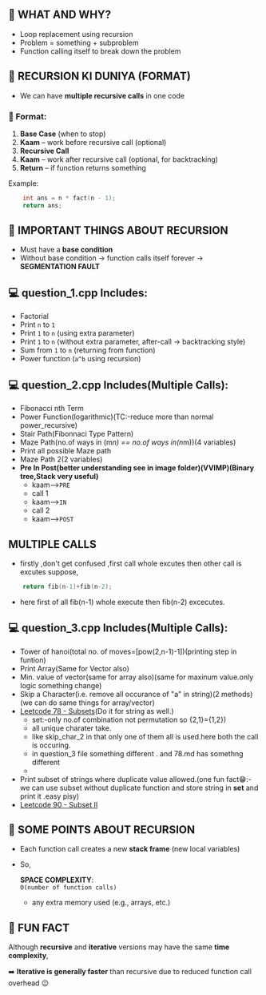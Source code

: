 
## 🤔 WHAT AND WHY?

- Loop replacement using recursion
- Problem = something + subproblem
- Function calling itself to break down the problem

 
## 🌌 RECURSION KI DUNIYA (FORMAT)

- We can have **multiple recursive calls** in one code

### 🔁 Format:

1. **Base Case** (when to stop)
2. **Kaam** – work before recursive call (optional)
3. **Recursive Call**
4. **Kaam** – work after recursive call (optional, for backtracking)
5. **Return** – if function returns something

Example:
```cpp
    int ans = n * fact(n - 1);
    return ans;
```


## 🧠 IMPORTANT THINGS ABOUT RECURSION

- Must have a **base condition**
- Without base condition → function calls itself forever → **SEGMENTATION FAULT**



## 💻 question_1.cpp Includes:

- Factorial
- Print `n` to `1`
- Print `1` to `n` (using extra parameter)
- Print `1` to `n` (without extra parameter, after-call → backtracking style)
- Sum from `1` to `n` (returning from function)
- Power function (`a^b` using recursion)

 ## 💻 question_2.cpp Includes(Multiple Calls):

 - Fibonacci nth Term
 - Power Function(logarithmic)(TC:-reduce more than normal power_recursive)
 - Stair Path(Fibonnaci Type Pattern)
 - Maze Path(no.of ways in (m*n) == no.of ways in(n*m))(4 variables)
 - Print all possible Maze path
 - Maze Path 2(2 variables)
 - **Pre In Post(better understanding see in image folder)(VVIMP)(Binary tree,Stack very useful)**
    - kaam-->`PRE`
    - call 1
    - kaam-->`IN`
    - call 2
    - kaam-->`POST`
   
## MULTIPLE CALLS
- firstly ,don't get confused ,first call whole excutes then other call is excutes
suppose,
```cpp
    return fib(n-1)+fib(n-2);
```
- here first of all fib(n-1) whole execute then fib(n-2) excecutes.
  
 ## 💻 question_3.cpp Includes(Multiple Calls): 

 - Tower of hanoi(total no. of moves=[pow(2,n-1)-1])(printing step in funtion)
 - Print Array(Same for Vector also)
 - Min. value of vector(same for array also)(same for maxinum value.only logic something change)
 - Skip a Character(i.e. remove all occurance of "a" in string)(2 methods)(we can do same things for array/vector)
 - [Leetcode 78 - Subsets](https://leetcode.com/problems/subsets/)(Do it for string as well.)
    - set:-only no.of combination not permutation so {2,1}={1,2})
    - all unique charater take.
    - like skip_char_2 in that only one of them all is used.here both the call is occuring.
    - in question_3 file something different . and 78.md has somethng different
    - 
 - Print subset of strings where duplicate value allowed.(one fun fact😁:- we can use subset without duplicate function and store string in **set** and print it .easy pisy)
 - [Leetcode 90 - Subset II](DSA/recursion/90.md)


## 🧵 SOME POINTS ABOUT RECURSION

- Each function call creates a new **stack frame** (new local variables)
- So,

    **SPACE COMPLEXITY**:  
    `O(number of function calls)`  
    + any extra memory used (e.g., arrays, etc.)



## 🎉 FUN FACT

Although **recursive** and **iterative** versions may have the same **time complexity**,

➡️ **Iterative is generally faster** than recursive due to reduced function call overhead 😉

